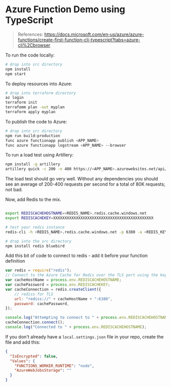 # Azure Function Demo using TypeScript

> References:
> https://docs.microsoft.com/en-us/azure/azure-functions/create-first-function-cli-typescript?tabs=azure-cli%2Cbrowser

To run the code locally:

```bash
# drop into src directory
npm install
npm start
```

To deploy resources into Azure:

```bash
# drop into terraform directory
az login
terraform init
terrafomm plan -out myplan
terraform apply myplan
```

To publish the code to Azure:

```bash
# drop into src directory
npm run build:production
func azure functionapp publish <APP_NAME>
func azure functionapp logstream <APP_NAME> --browser
```

To run a load test using Artillery:

```bash
npm install -g artillery
artillery quick -c 200 -n 400 https://<APP_NAME>.azurewebsites.net/api/httpexample\?name\=paul
```

The load test should go very well. Without any dependencies you should see an average of 200-400 requests per second for a total of 80K requests; not bad.

Now, add Redis to the mix.

```bash

export REDISCACHEHOSTNAME=<REDIS_NAME>.redis.cache.windows.net
export REDISCACHEKEY=XXXXXXXXXXXXXXXXXXXXXXXXXXXXXXXXXXXXXXXXXXXX

# test your redis instance
redis-cli -h <REDIS_NAME>.redis.cache.windows.net -p 6380 -a <REDIS_KEY>

# drop into the src directory
npm install redis bluebird
```

Add this bit of code to connect to redis - add it before your function definition

```javascript
var redis = require("redis");
// Connect to the Azure Cache for Redis over the TLS port using the key.
var cacheHostName = process.env.REDISCACHEHOSTNAME;
var cachePassword = process.env.REDISCACHEKEY;
var cacheConnection = redis.createClient({
    // rediss for TLS
    url: "rediss://" + cacheHostName + ":6380",
    password: cachePassword,
});

console.log("Attempting to connect to " + process.env.REDISCACHEHOSTNAME);
cacheConnection.connect();
console.log("Connected to " + process.env.REDISCACHEHOSTNAME);
```

If you don't already have a `local.settings.json` file in your repo, create the file and add this:

```json
{
  "IsEncrypted": false,
  "Values": {
    "FUNCTIONS_WORKER_RUNTIME": "node",
    "AzureWebJobsStorage": ""
  }
}
```